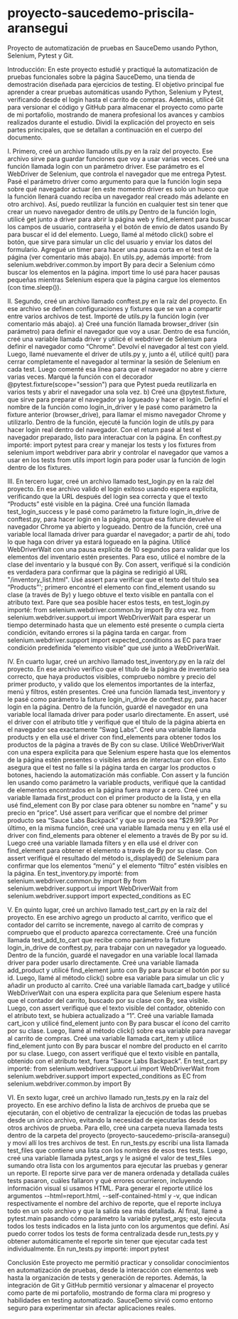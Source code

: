 # proyecto-saucedemo-priscila-aransegui
Proyecto de automatización de pruebas en SauceDemo usando Python, Selenium, Pytest y Git.

Introducción:
En este proyecto estudié y practiqué la automatización de pruebas funcionales sobre la página SauceDemo, una tienda de demostración diseñada para ejercicios de testing.
El objetivo principal fue aprender a crear pruebas automáticas usando Python, Selenium y Pytest, verificando desde el login hasta el carrito de compras. Además, utilicé Git para versionar el código y GitHub para almacenar el proyecto como parte de mi portafolio, mostrando de manera profesional los avances y cambios realizados durante el estudio.
Dividí la explicación del proyecto en seis partes principales, que se detallan a continuación en el cuerpo del documento.


I.	Primero, creé un archivo llamado utils.py en la raíz del proyecto.
Ese archivo sirve para guardar funciones que voy a usar varias veces.
Creé una función llamada login con un parámetro driver. Ese parámetro es el WebDriver de Selenium, que controla el navegador que me entrega Pytest.
Pasé el parámetro driver como argumento para que la función login sepa sobre qué navegador actuar (en este momento driver es solo un hueco que la función llenará cuando reciba un navegador real creado más adelante en otro archivo). Así, puedo reutilizar la función en cualquier test sin tener que crear un nuevo navegador dentro de utils.py
Dentro de la función login, utilicé get junto a driver para abrir la página web y find_element para buscar los campos de usuario, contraseña y el botón de envío de datos usando By para buscar el id del elemento. Luego, llamé al método click() sobre el botón, que sirve para simular un clic del usuario y enviar los datos del formulario.
Agregué un timer para hacer una pausa corta en el test de la página (ver comentario más abajo).
En utils.py, además importé:
from selenium.webdriver.common.by import By para decir a Selenium cómo buscar los elementos en la página.
import time lo usé para hacer pausas pequeñas mientras Selenium espera que la página cargue los elementos (con time.sleep()). 


II.	Segundo, creé un archivo llamado conftest.py en la raíz del proyecto.
En ese archivo se definen configuraciones y fixtures que se van a compartir entre varios archivos de test.
Importé de utils.py la función login (ver comentario más abajo).
a) Creé una función llamada browser_driver (sin parámetro) para definir el navegador que voy a usar.
Dentro de esa función, creé una variable llamada driver y utilicé el webdriver de Selenium para definir el navegador como “Chrome”.
Devolví el navegador al test con yield.
Luego, llamé nuevamente el driver de utils.py y, junto a él, utilicé quit() para cerrar completamente el navegador al terminar la sesión de Selenium en cada test. Luego comenté esa línea para que el navegador no abre y cierre varias veces.
Marqué la función con el decorador @pytest.fixture(scope="session") para que Pytest pueda reutilizarla en varios tests y abrir el navegador una sola vez.
b) Creé una @pytest.fixture, que sirve para preparar el navegador ya logueado y hacer el login.
Definí el nombre de la función como login_in_driver y le pasé como parámetro la fixture anterior (browser_drive), para llamar el mismo navegador Chrome y utilizarlo.
Dentro de la función, ejecuté la función login de utils.py para hacer login real dentro del navegador.
Con el return pasé al test el navegador preparado, listo para interactuar con la página.
En conftest.py importé:
import pytest para crear y manejar los tests y los fixtures
from selenium import webdriver para abrir y controlar el navegador que vamos a usar en los tests
from utils import login para poder usar la función de login dentro de los fixtures.


III.	En tercero lugar, creé un archivo llamado test_login.py en la raíz del proyecto.
En ese archivo valido el login exitoso usando espera explícita, verificando que la URL después del login sea correcta y que el texto “Products” esté visible en la página.
Creé una función llamada test_login_success y le pasé como parámetro la fixture login_in_drive de conftest.py, para hacer login en la página, porque esa fixture devuelve el navegador Chrome ya abierto y logueado.
Dentro de la función, creé una variable local llamada driver para guardar el navegador; a partir de ahí, todo lo que haga con driver ya estará logueado en la página.
Utilicé WebDriverWait con una pausa explícita de 10 segundos para validar que los elementos del inventario estén presentes. Para eso, utilicé el nombre de la clase del inventario y la busqué con By.
Con assert, verifiqué si la condición es verdadera para confirmar que la página se redirigió al URL "/inventory_list.html". 
Usé assert para verificar que el texto del título sea “Products”'; primero encontré el elemento con find_element usando su clase (a través de By) y luego obtuve el texto visible en pantalla con el atributo text.
Pare que sea posible hacer estos tests, en test_login.py importé:
from selenium.webdriver.common.by import By otra vez.
from selenium.webdriver.support.ui import WebDriverWait para esperar un tiempo determinado hasta que un elemento esté presente o cumpla cierta condición, evitando errores si la página tarda en cargar.
from selenium.webdriver.support import expected_conditions as EC para traer condición predefinida “elemento visible” que usé junto a WebDriverWait.


IV.	En cuarto lugar, creé un archivo llamado test_inventory.py en la raíz del proyecto.
En ese archivo verifico que el título de la página de inventario sea correcto, que haya productos visibles, compruebo nombre y precio del primer producto, y valido que los elementos importantes de la interfaz, menú y filtros, estén presentes.
Creé una función llamada test_inventory y le pasé como parámetro la fixture login_in_drive de conftest.py, para hacer login en la página.
Dentro de la función, guardé el navegador en una variable local llamada driver para poder usarlo directamente.
En assert, usé el driver con el atributo title y verifiqué que el título de la página abierta en el navegador sea exactamente “Swag Labs”.
Creé una variable llamada products y en ella usé el driver con find_elements para obtener todos los productos de la página a través de By con su clase. Utilicé WebDriverWait con una espera explícita para que Selenium espere hasta que los elementos de la página estén presentes o visibles antes de interactuar con ellos. Esto asegura que el test no falle si la página tarda en cargar los productos o botones, haciendo la automatización más confiable.
Con assert y la función len usando como parámetro la variable products, verifiqué que la cantidad de elementos encontrados en la página fuera mayor a cero.
Creé una variable llamada first_product con el primer producto de la lista, y en ella usé find_element con By por clase para obtener su nombre en “name” y su precio en “price”.
Usé assert para verificar que el nombre del primer producto sea “Sauce Labs Backpack” y que su precio sea “$29.99”.
Por último, en la misma función, creé una variable llamada menu y en ella usé el driver con find_elements para obtener el elemento a través de By por su id.
Luego creé una variable llamada filters y en ella usé el driver con find_element para obtener el elemento a través de By por su clase.
Con assert verifiqué el resultado del método is_displayed() de Selenium para confirmar que los elementos “menú” y el elemento “filtro” estén visibles en la página.
En test_inventory.py importé:
from selenium.webdriver.common.by import By
from selenium.webdriver.support.ui import WebDriverWait
from selenium.webdriver.support import expected_conditions as EC


V.	En quinto lugar, creé un archivo llamado test_cart.py en la raíz del proyecto.
En ese archivo agrego un producto al carrito, verifico que el contador del carrito se incremente, navego al carrito de compras y compruebo que el producto aparezca correctamente.
Creé una función llamada test_add_to_cart que recibe como parámetro la fixture login_in_drive de conftest.py, para trabajar con un navegador ya logueado.
Dentro de la función, guardé el navegador en una variable local llamada driver para poder usarlo directamente.
Creé una variable llamada add_product y utilicé find_element junto con By para buscar el botón por su id. Luego, llamé al método click() sobre esa variable para simular un clic y añadir un producto al carrito.
Creé una variable llamada cart_badge y utilicé WebDriverWait con una espera explícita para que Selenium espere hasta que el contador del carrito, buscado por su clase con By, sea visible. Luego, con assert verifiqué que el texto visible del contador, obtenido con el atributo text, se hubiera actualizado a “1”.
Creé una variable llamada cart_icon y utilicé find_element junto con By para buscar el ícono del carrito por su clase. Luego, llamé al método click() sobre esa variable para navegar al carrito de compras.
Creé una variable llamada cart_item y utilicé find_element junto con By para buscar el nombre del producto en el carrito por su clase. Luego, con assert verifiqué que el texto visible en pantalla, obtenido con el atributo text, fuera “Sauce Labs Backpack”.
En test_cart.py importé:
from selenium.webdriver.support.ui import WebDriverWait
from selenium.webdriver.support import expected_conditions as EC
from selenium.webdriver.common.by import By


VI.	En sexto lugar, creé un archivo llamado run_tests.py en la raíz del proyecto.
En ese archivo defino la lista de archivos de prueba que se ejecutarán, con el objetivo de centralizar la ejecución de todas las pruebas desde un único archivo, evitando la necesidad de ejecutarlas desde los otros archivos de prueba.
Para ello, creé una carpeta nueva llamada tests dentro de la carpeta del proyecto (proyecto-saucedemo-priscila-aransegui) y moví allí los tres archivos de test.
En run_tests.py escribí una lista llamada test_files que contiene una lista con los nombres de esos tres tests.
Luego, creé una variable llamada pytest_args y le asigné el valor de test_files sumando otra lista con los argumentos para ejecutar las pruebas y generar un reporte. El reporte sirve para ver de manera ordenada y detallada cuáles tests pasaron, cuáles fallaron y qué errores ocurrieron, incluyendo información visual si usamos HTML.
Para generar el reporte utilicé los argumentos --html=report.html, --self-contained-html y -v, que indican respectivamente el nombre del archivo de reporte, que el reporte incluya todo en un solo archivo y que la salida sea más detallada.
Al final, llamé a pytest.main pasando cómo parámetro la variable pytest_args; esto ejecuta todos los tests indicados en la lista junto con los argumentos que definí.
Así puedo correr todos los tests de forma centralizada desde run_tests.py y obtener automáticamente el reporte sin tener que ejecutar cada test individualmente.
En run_tests.py importé:
import pytest


Conclusión
Este proyecto me permitió practicar y consolidar conocimientos en automatización de pruebas, desde la interacción con elementos web hasta la organización de tests y generación de reportes. Además, la integración de Git y GitHub permitió versionar y almacenar el proyecto como parte de mi portafolio, mostrando de forma clara mi progreso y habilidades en testing automatizado. SauceDemo sirvió como entorno seguro para experimentar sin afectar aplicaciones reales.
